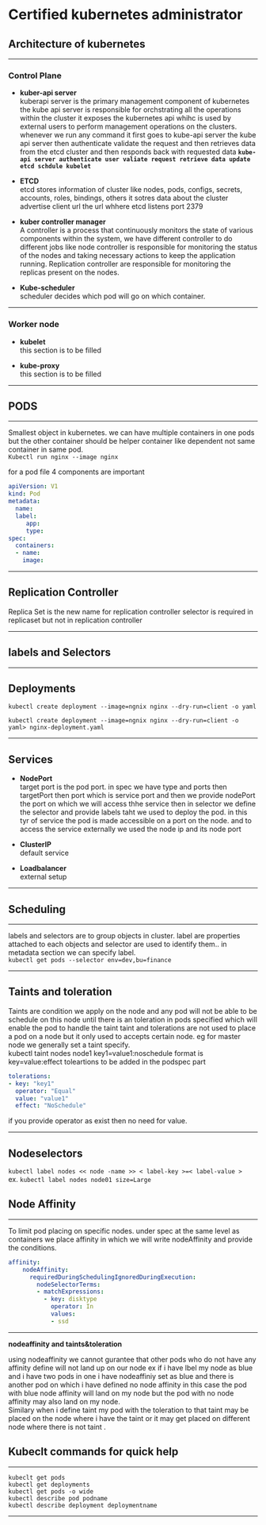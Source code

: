 # Certified kubernetes administrator

## **Architecture of kubernetes**

---

### **Control Plane**

- **kuber-api server**\
kuberapi server is the primary management component of kubernetes the kube api server is responsible for orchstrating all the operations within the cluster it exposes the kubernetes api whihc is used by external users to perform management operations on the clusters. whenever we run any command it first goes to kube-api server the kube api server then authenticate validate the request and then retrieves data from the etcd cluster and then responds back with requested data **``kube-api server authenticate user valiate request retrieve data update etcd schdule kubelet``**

- **ETCD**\
etcd stores  information of cluster like nodes, pods, configs, secrets, accounts, roles, bindings, others
it sotres data about the cluster advertise client url the url whhere etcd listens port 2379

- **kuber controller manager**\
A controller is a process that continuously monitors the state of various components within the system, we have different controller to do different jobs like node controller is responsible for monitoring the status of the nodes and taking necessary actions to keep the application running. Replication controller are responsible for monitoring the replicas present on the nodes.

- **Kube-scheduler**\
scheduler decides which pod will go on which container.
---

### **Worker node**
- **kubelet**\
this section is to be filled

- **kube-proxy**\
this section is to be filled

---

## **PODS**

---

Smallest object in kubernetes. we can have multiple containers in one pods but the other container should be helper container like dependent not same container in same pod.\
`Kubectl run nginx --image nginx`

for a pod file 4 components are important
```yaml
apiVersion: V1
kind: Pod
metadata: 
  name:
  label:
     app:
     type:
spec: 
  containers: 
  - name:
    image:
```
---

## **Replication Controller**

Replica Set is the new name for replication controller selector is required in replicaset but not in replication controller

---

## **labels and Selectors**

---

## **Deployments**

`kubectl create deployment --image=ngnix nginx --dry-run=client -o yaml`

`kubectl create deployment --image=ngnix nginx --dry-run=client -o yaml> nginx-deployment.yaml`

---

## **Services**

- **NodePort**\
target port is the pod port. in spec we have type and ports then targetPort then port which is service port and then we provide nodePort the port on which we will access thhe service then in selector we define the selector and provide labels taht we used to deploy the pod. in this tyr of service the pod is made accessible on a port on the node. and to access the service externally we used the node ip and its node port

- **ClusterIP**\
default service

- **Loadbalancer**\
external setup

---

## **Scheduling**
---

labels and selectors are to group objects in cluster. label are properties attached to each objects and selector are used to identify them.. in metadata section we can specify label.\
`kubectl get pods --selector env=dev,bu=finance`

---
## **Taints and toleration**
Taints are condition we apply on the node and any pod will not be able to be schedule on this node until there is an toleration in pods specified which will enable the pod to handle the taint taint and tolerations are not used to place a pod on a node but it only used to accepts certain node. eg for master node we generally set a taint specify.\
kubectl taint nodes node1 key1=value1:noschedule format is key=value:effect
toleartions to be added in the podspec part
```yaml
tolerations:
- key: "key1"
  operator: "Equal"
  value: "value1"
  effect: "NoSchedule"

```
if you provide operator as exist then no need for value.

---

## **Nodeselectors**

`kubectl label nodes << node -name >> < label-key >=< label-value >`\
ex. `kubectl label nodes node01 size=Large`

## **Node Affinity**
---
To limit pod placing on specific nodes.
under spec at the same level as containers we place affinity in which we will write nodeAffinity and provide the conditions.
```yaml
affinity:
    nodeAffinity:
      requiredDuringSchedulingIgnoredDuringExecution:
        nodeSelectorTerms:
        - matchExpressions:
          - key: disktype
            operator: In
            values:
            - ssd  
```
---
**nodeaffinity and taints&toleration**

using nodeaffinity we cannot gurantee that other pods who do not have any affinity define will not land up on our node ex if i have lbel my node as blue and i have two pods in one i have nodeaffiniy set as blue and there is another pod on which i have defined no node affinity in this case the pod with blue node affinity will land on my node but the pod with no node affinity may also land on my node.\
Similary when i define taint my pod with the toleration to that taint may be placed on the node where i have the taint or it may get placed on different node where there is not taint .

## **Kubeclt commands for quick help**
____
```cli
kubeclt get pods
kubectl get deployments
kubectl get pods -o wide
kubectl describe pod podname
kubectl describe deployment deploymentname
```
___